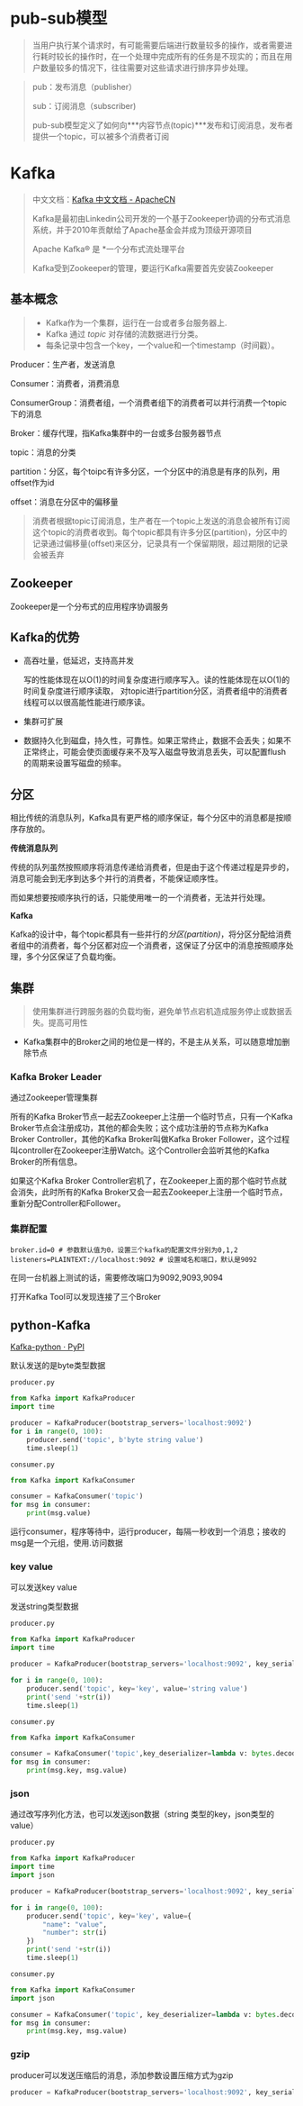 # pub-sub模型

> 当用户执行某个请求时，有可能需要后端进行数量较多的操作，或者需要进行耗时较长的操作时，在一个处理中完成所有的任务是不现实的；而且在用户数量较多的情况下，往往需要对这些请求进行排序异步处理。

> pub：发布消息（publisher）
>
> sub：订阅消息（subscriber)
>
> pub-sub模型定义了如何向***内容节点(topic)***发布和订阅消息，发布者提供一个topic，可以被多个消费者订阅

# Kafka

> 中文文档：[Kafka 中文文档 - ApacheCN](https://Kafka.apachecn.org/)
>
> Kafka是最初由Linkedin公司开发的一个基于Zookeeper协调的分布式消息系统，并于2010年贡献给了Apache基金会并成为顶级开源项目
>
> Apache Kafka® 是 *一个分布式流处理平台
>
> Kafka受到Zookeeper的管理，要运行Kafka需要首先安装Zookeeper

## 基本概念

>- Kafka作为一个集群，运行在一台或者多台服务器上.        
>- Kafka 通过 *topic* 对存储的流数据进行分类。        
>- 每条记录中包含一个key，一个value和一个timestamp（时间戳）。

Producer：生产者，发送消息

Consumer：消费者，消费消息

ConsumerGroup：消费者组，一个消费者组下的消费者可以并行消费一个topic下的消息

Broker：缓存代理，指Kafka集群中的一台或多台服务器节点

topic：消息的分类

partition：分区，每个toipc有许多分区，一个分区中的消息是有序的队列，用offset作为id

offset：消息在分区中的偏移量

> 消费者根据topic订阅消息，生产者在一个topic上发送的消息会被所有订阅这个topic的消费者收到。每个topic都具有许多分区(partition)，分区中的记录通过偏移量(offset)来区分，记录具有一个保留期限，超过期限的记录会被丢弃

## Zookeeper

Zookeeper是一个分布式的应用程序协调服务

## Kafka的优势

 - 高吞吐量，低延迟，支持高并发

   写的性能体现在以O(1)的时间复杂度进行顺序写入。读的性能体现在以O(1)的时间复杂度进行顺序读取， 对topic进行partition分区，消费者组中的消费者线程可以以很高能性能进行顺序读。

 - 集群可扩展
 - 数据持久化到磁盘，持久性，可靠性。如果正常终止，数据不会丢失；如果不正常终止，可能会使页面缓存来不及写入磁盘导致消息丢失，可以配置flush的周期来设置写磁盘的频率。

## 分区

 相比传统的消息队列，Kafka具有更严格的顺序保证，每个分区中的消息都是按顺序存放的。

 **传统消息队列**

 传统的队列虽然按照顺序将消息传递给消费者，但是由于这个传递过程是异步的，消息可能会到无序到达多个并行的消费者，不能保证顺序性。

 而如果想要按顺序执行的话，只能使用唯一的一个消费者，无法并行处理。

 **Kafka**

 Kafka的设计中，每个topic都具有一些并行的*分区(partition)*，将分区分配给消费者组中的消费者，每个分区都对应一个消费者，这保证了分区中的消息按照顺序处理，多个分区保证了负载均衡。

## **集群**

> 使用集群进行跨服务器的负载均衡，避免单节点宕机造成服务停止或数据丢失。提高可用性

- Kafka集群中的Broker之间的地位是一样的，不是主从关系，可以随意增加删除节点

### Kafka Broker Leader

通过Zookeeper管理集群

所有的Kafka Broker节点一起去Zookeeper上注册一个临时节点，只有一个Kafka  Broker节点会注册成功，其他的都会失败；这个成功注册的节点称为Kafka  Broker Controller，其他的Kafka Broker叫做Kafka Broker  Follower，这个过程叫controller在Zookeeper注册Watch。这个Controller会监听其他的Kafka  Broker的所有信息。

如果这个Kafka Broker  Controller宕机了，在Zookeeper上面的那个临时节点就会消失，此时所有的Kafka  Broker又会一起去Zookeeper上注册一个临时节点，重新分配Controller和Follower。

### 集群配置

````
broker.id=0 # 参数默认值为0，设置三个kafka的配置文件分别为0,1,2
listeners=PLAINTEXT://localhost:9092 # 设置域名和端口，默认是9092
````

在同一台机器上测试的话，需要修改端口为9092,9093,9094

打开Kafka Tool可以发现连接了三个Broker

## python-Kafka

[Kafka-python · PyPI](https://pypi.org/project/Kafka-python/)

默认发送的是byte类型数据

```producer.py```

```python
from Kafka import KafkaProducer
import time

producer = KafkaProducer(bootstrap_servers='localhost:9092')
for i in range(0, 100):
    producer.send('topic', b'byte string value')
    time.sleep(1)

```

```consumer.py```

```python
from Kafka import KafkaConsumer

consumer = KafkaConsumer('topic')
for msg in consumer:
    print(msg.value)
```

运行consumer，程序等待中，运行producer，每隔一秒收到一个消息；接收的msg是一个元组，使用.访问数据

### key value

可以发送key value

发送string类型数据

```producer.py```

```python
from Kafka import KafkaProducer
import time

producer = KafkaProducer(bootstrap_servers='localhost:9092', key_serializer=str.encode, value_serializer=str.encode)

for i in range(0, 100):
    producer.send('topic', key='key', value='string value')
    print('send '+str(i))
    time.sleep(1)

```

```consumer.py```

```python
from Kafka import KafkaConsumer

consumer = KafkaConsumer('topic',key_deserializer=lambda v: bytes.decode(v), value_deserializer=lambda v: bytes.decode(v))
for msg in consumer:
    print(msg.key, msg.value)
```

### json

通过改写序列化方法，也可以发送json数据（string 类型的key，json类型的value）

```producer.py```

```python
from Kafka import KafkaProducer
import time
import json

producer = KafkaProducer(bootstrap_servers='localhost:9092', key_serializer=str.encode, value_serializer=lambda v: json.dumps(v).encode('utf-8'))

for i in range(0, 100):
    producer.send('topic', key='key', value={
        "name": "value",
        "number": str(i)
    })
    print('send '+str(i))
    time.sleep(1)
```

```consumer.py```

```python
from Kafka import KafkaConsumer
import json

consumer = KafkaConsumer('topic', key_deserializer=lambda v: bytes.decode(v), value_deserializer=lambda v: json.loads(v))
for msg in consumer:
    print(msg.key, msg.value)
```

### gzip

producer可以发送压缩后的消息，添加参数设置压缩方式为gzip

```python
producer = KafkaProducer(bootstrap_servers='localhost:9092', key_serializer=str.encode, value_serializer=lambda v: json.dumps(v).encode('utf-8'), compression_type='gzip')
```



